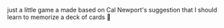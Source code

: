 just a little game a made based on Cal Newport's suggestion that I should learn to memorize a deck of cards 🤔
